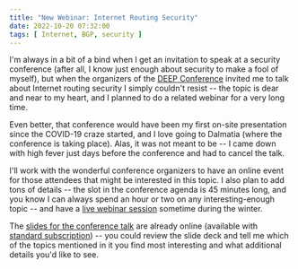 ```yaml
---
title: "New Webinar: Internet Routing Security"
date: 2022-10-20 07:32:00
tags: [ Internet, BGP, security ]
---
```

I'm always in a bit of a bind when I get an invitation to speak at a security conference (after all, I know just enough about security to make a fool of myself), but when the organizers of the [DEEP Conference](https://deep-conference.com/) invited me to talk about Internet routing security I simply couldn't resist -- the topic is dear and near to my heart, and I planned to do a  related webinar for a very long time.

Even better, that conference would have been my first on-site presentation since the COVID-19 craze started, and I love going to Dalmatia (where the conference is taking place). Alas, it was not meant to be -- I came down with high fever just days before the conference and had to cancel the talk.
<!--more-->
I'll work with the wonderful conference organizers to have an online event for those attendees that might be interested in this topic. I also plan to add tons of details -- the slot in the conference agenda is 45 minutes long, and you know I can always spend an hour or two on any interesting-enough topic -- and have a [live webinar session](https://www.ipspace.net/Internet_Routing_Security) sometime during the winter.

The [slides for the conference talk](https://my.ipspace.net/bin/list?id=BGPSec) are already online (available with [standard subscription](https://www.ipspace.net/Subscription/Individual)) -- you could review the slide deck and tell me which of the topics mentioned in it you find most interesting and what additional details you'd like to see.
